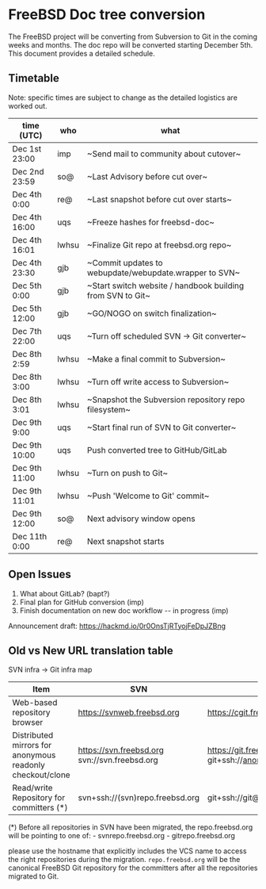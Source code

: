 # FreeBSD Doc tree conversion

The FreeBSD project will be converting from Subversion to Git in the
coming weeks and months. The doc repo will be converted starting
December 5th. This document provides a detailed schedule.

## Timetable

Note: specific times are subject to change as the detailed logistics are worked out.

| time (UTC)    | who     | what                                                       |
| ------------- | ------- | ---------------------------------------------------------- |
| Dec 1st 23:00 | imp     | ~Send mail to community about cutover~                     |
| Dec 2nd 23:59 | so@     | ~Last Advisory before cut over~                            |
| Dec 4th  0:00 | re@     | ~Last snapshot before cut over starts~                     |
| Dec 4th 16:00 | uqs     | ~Freeze hashes for freebsd-doc~                            |
| Dec 4th 16:01 | lwhsu   | ~Finalize Git repo at freebsd.org repo~                    |
| Dec 4th 23:30 | gjb     | ~Commit updates to webupdate/webupdate.wrapper to SVN~     |
| Dec 5th  0:00 | gjb     | ~Start switch website / handbook building from SVN to Git~ |
| Dec 5th 12:00 | gjb     | ~GO/NOGO on switch finalization~                           |
| Dec 7th 22:00 | uqs     | ~Turn off scheduled SVN -> Git converter~                  |
| Dec 8th  2:59 | lwhsu   | ~Make a final commit to Subversion~                        |
| Dec 8th  3:00 | lwhsu   | ~Turn off write access to Subversion~                      |
| Dec 8th  3:01 | lwhsu   | ~Snapshot the Subversion repository repo filesystem~       |
| Dec 9th  9:00 | uqs     | ~Start final run of SVN to Git converter~                  |
| Dec 9th 10:00 | uqs     | Push converted tree to GitHub/GitLab                       |
| Dec 9th 11:00 | lwhsu   | ~Turn on push to Git~                                      |
| Dec 9th 11:01 | lwhsu   | ~Push 'Welcome to Git' commit~                             |
| Dec 9th 12:00 | so@     | Next advisory window opens                                 |
| Dec 11th 0:00 | re@     | Next snapshot starts                                       |

## Open Issues

1. What about GitLab? (bapt?)
2. Final plan for GitHub conversion (imp)
3. Finish documentation on new doc workflow -- in progress (imp)

Announcement draft: https://hackmd.io/0r0OnsTjRTyojFeDpJZBng

## Old vs New URL translation table

SVN infra -> Git infra map

| Item                                     | SVN                             | GIT                                 |
| ---------------------------------------- | ------------------------------- | ----------------------------------- |
| Web-based repository browser             | https://svnweb.freebsd.org      | https://cgit.freebsd.org            |
| Distributed mirrors for anonymous readonly checkout/clone | https://svn.freebsd.org svn://svn.freebsd.org | https://git.freebsd.org git+ssh://anongit@git.freebsd.org |
| Read/write Repository for committers (*) | svn+ssh://(svn)repo.freebsd.org | git+ssh://git@(git)repo.freebsd.org |

(*) Before all repositories in SVN have been migrated, the repo.freebsd.org will be pointing to one of:
    - svnrepo.freebsd.org
    - gitrepo.freebsd.org

please use the hostname that explicitly includes the VCS name to
access the right repositories during the migration. `repo.freebsd.org`
will be the canonical FreeBSD Git repository for the committers after
all the repositories migrated to Git.

